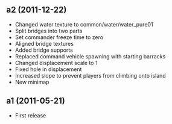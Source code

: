 ## a2 (2011-12-22)

* Changed water texture to common/water/water_pure01
* Split bridges into two parts
* Set commander freeze time to zero
* Aligned bridge textures
* Added bridge supports
* Replaced command vehicle spawning with starting barracks
* Changed displacement scale to 1
* Fixed hole in displacement
* Increased slope to prevent players from climbing onto island
* New minimap

## a1 (2011-05-21)

* First release